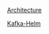 [Architecture](https://www.instaclustr.com/blog/apache-kafka-architecture)

[Kafka-Helm](https://thelinuxnotes.com/index.php/how-to-deploy-kafka-in-kubernetes-with-helm-chart-kafdrop-commander/)